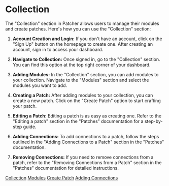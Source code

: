 # Collection

The "Collection" section in Patcher allows users to manage their modules and create patches. Here's how you can use the "Collection" section:

1. **Account Creation and Login:** If you don't have an account, click on the "Sign Up" button on the homepage to create one. After creating an account, sign in to access your dashboard.

2. **Navigate to Collection:** Once signed in, go to the "Collection" section. You can find this option at the top right corner of your dashboard.

3. **Adding Modules:** In the "Collection" section, you can add modules to your collection. Navigate to the "Modules" section and select the modules you want to add.

4. **Creating a Patch:** After adding modules to your collection, you can create a new patch. Click on the "Create Patch" option to start crafting your patch.

5. **Editing a Patch:** Editing a patch is as easy as creating one. Refer to the "Editing a patch" section in the "Patches" documentation for a step-by-step guide.

6. **Adding Connections:** To add connections to a patch, follow the steps outlined in the "Adding Connections to a Patch" section in the "Patches" documentation.

7. **Removing Connections:** If you need to remove connections from a patch, refer to the "Removing Connections from a Patch" section in the "Patches" documentation for detailed instructions.

[Collection](../collection_new.md)
[Modules](../modules.md)
[Create Patch](../patches.md#creating-a-patch)
[Adding Connections](../patches.md#adding-connections)

